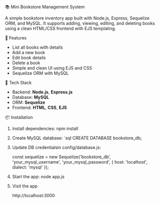  📚 Mini Bookstore Management System

A simple bookstore inventory app built with Node.js, Express, Sequelize ORM, and MySQL. It supports adding, viewing, editing, and deleting books using a clean HTML/CSS frontend with EJS templating.



 🚀 Features

- List all books with details
- Add a new book
- Edit book details
- Delete a book
- Simple and clean UI using EJS and CSS
- Sequelize ORM with MySQL



🧰 Tech Stack

- Backend: **Node.js**, **Express.js**
- Database: **MySQL**
- ORM: **Sequelize**
- Frontend: **HTML**, **CSS**, **EJS**



📦 Installation


   

1. Install dependencies:
   npm install
   

2. Create MySQL database:
   `sql
   CREATE DATABASE bookstore_db;
   

3. Update DB credentialsin config/database.js:
   
   const sequelize = new Sequelize('bookstore_db', 'your_mysql_username', 'your_mysql_password', {
       host: 'localhost',
       dialect: 'mysql'
   });
   

4. Start the app:
   node app.js
  

5. Visit the app
 
   http://localhost:3000
